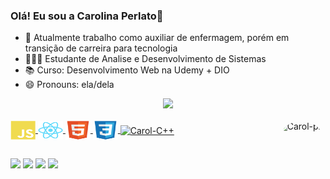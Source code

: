 ### Olá! Eu sou a Carolina Perlato👋

- 🔭 Atualmente trabalho como auxiliar de enfermagem, porém em transição de carreira para tecnologia
- 👩🏼‍💻 Estudante de Analise e Desenvolvimento de Sistemas
- 📚 Curso: Desenvolvimento Web na Udemy + DIO
- 😄 Pronouns: ela/dela

<div align="center">
<a href="https://github.com/CPerlato">
<img height="180em" align="left side" src="https://github-readme-stats.vercel.app/api?username=CPerlato&show_icons=true&theme=panda&include_all_commits=true&count_private=true"/>
</div>
<div style="display: inline_block"><br>
 <img align="center" alt="Carol-Js" height="30" width="40" src="https://raw.githubusercontent.com/devicons/devicon/master/icons/javascript/javascript-plain.svg">
 <img align="center" alt="Carol-React" height="30" width="40" src="https://raw.githubusercontent.com/devicons/devicon/master/icons/react/react-original.svg">
 <img align="center" alt="Carol-HTML" height="30" width="40" src="https://raw.githubusercontent.com/devicons/devicon/master/icons/html5/html5-original.svg">
 <img align="center" alt="Carol-CSS" height="30" width="40" src="https://raw.githubusercontent.com/devicons/devicon/master/icons/css3/css3-original.svg">
 <img align="center" alt="Carol-C++" height="30" width="40" src="https://cdn.jsdelivr.net/gh/devicons/devicon/icons/cplusplus/cplusplus-original.svg"/>  
  <img align="right" alt="Carol-pic" height="150" style="border-radius:50px;" src="https://cdn.discordapp.com/attachments/676585412961239051/1014324876959555615/download20220802210300.png">
</div>
 
 ##
 
 <div> 

  <a href="https://www.instagram.com/perlato_carolina/" target="_blank"><img src="https://img.shields.io/badge/-Instagram-%23E4405F?style=for-the-badge&logo=instagram&logoColor=white" target="_blank"></a>
 	<a href="https://www.twitch.tv/carolperlato" target="_blank"><img src="https://img.shields.io/badge/Twitch-9146FF?style=for-the-badge&logo=twitch&logoColor=white" target="_blank"></a>
  <a href = "mailto:carolina.perlato17@gmail.com"><img src="https://img.shields.io/badge/-Gmail-%23333?style=for-the-badge&logo=gmail&logoColor=white" target="_blank"></a>
  <a href="https://www.linkedin.com/in/carolina-perlato-394093231/" target="_blank"><img src="https://img.shields.io/badge/-LinkedIn-%230077B5?style=for-the-badge&logo=linkedin&logoColor=white" target="_blank"></a> 
 
 </div>
